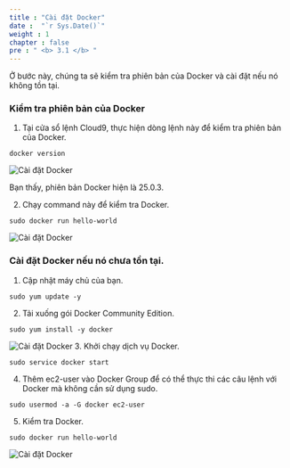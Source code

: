 ```yaml
---
title : "Cài đặt Docker"
date :  "`r Sys.Date()`" 
weight : 1 
chapter : false
pre : " <b> 3.1 </b> "
---
```


Ở bước này, chúng ta sẽ kiểm tra phiên bản của Docker và cài đặt nếu nó không tồn tại.

### Kiểm tra phiên bản của Docker
1. Tại cửa sổ lệnh Cloud9, thực hiện dòng lệnh này để kiểm tra phiên bản của Docker.
```
docker version
```
![Cài đặt Docker](../../../images/3.deployappwithdocker/3.1.installdocker/3.1.1.installdocker.png?pc=90pt)

Bạn thấy, phiên bản Docker hiện là 25.0.3.

2. Chạy command này để kiểm tra Docker.
```
sudo docker run hello-world
```
![Cài đặt Docker](../../../images/3.deployappwithdocker/3.1.installdocker/3.1.2.installdocker.png?pc=90pt)


### Cài đặt Docker nếu nó chưa tồn tại.
1. Cập nhật máy chủ của bạn.
```
sudo yum update -y
```
2. Tải xuống gói Docker Community Edition.
```
sudo yum install -y docker
```

![Cài đặt Docker](../../../images/3.deployappwithdocker/3.1.installdocker/3.1.3.installdocker.png?pc=90pt)
3. Khởi chạy dịch vụ Docker.
```
sudo service docker start
```
4. Thêm ec2-user vào Docker Group để có thể thực thi các câu lệnh với Docker mà không cần sử dụng sudo.
```
sudo usermod -a -G docker ec2-user
```

5. Kiểm tra Docker.
```
sudo docker run hello-world
```
![Cài đặt Docker](../../../images/3.deployappwithdocker/3.1.installdocker/3.1.4.installdocker.png?pc=90pt)